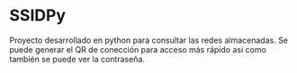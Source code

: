 # SSIDPy

Proyecto desarrollado en python para consultar las redes almacenadas. Se puede generar el QR de conección para acceso más rápido así como también se puede ver la contraseña.




